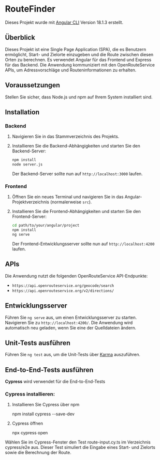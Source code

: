 # RouteFinder

Dieses Projekt wurde mit [Angular CLI](https://github.com/angular/angular-cli) Version 18.1.3 erstellt.

## Überblick

Dieses Projekt ist eine Single Page Application (SPA), die es Benutzern ermöglicht, Start- und Zielorte einzugeben und die Route zwischen diesen Orten zu berechnen. Es verwendet Angular für das Frontend und Express für das Backend. Die Anwendung kommuniziert mit den OpenRouteService APIs, um Adressvorschläge und Routeninformationen zu erhalten.

## Voraussetzungen

Stellen Sie sicher, dass Node.js und npm auf Ihrem System installiert sind.

## Installation

### Backend

1. Navigieren Sie in das Stammverzeichnis des Projekts.
2. Installieren Sie die Backend-Abhängigkeiten und starten Sie den Backend-Server:

    ```bash
    npm install
    node server.js
    ```

   Der Backend-Server sollte nun auf `http://localhost:3000` laufen.

### Frontend

1. Öffnen Sie ein neues Terminal und navigieren Sie in das Angular-Projektverzeichnis (normalerweise `src`).
2. Installieren Sie die Frontend-Abhängigkeiten und starten Sie den Frontend-Server:

    ```bash
    cd path/to/your/angular/project
    npm install
    ng serve
    ```

   Der Frontend-Entwicklungsserver sollte nun auf `http://localhost:4200` laufen.

## APIs

Die Anwendung nutzt die folgenden OpenRouteService API-Endpunkte:
- `https://api.openrouteservice.org/geocode/search`
- `https://api.openrouteservice.org/v2/directions/`

## Entwicklungsserver

Führen Sie `ng serve` aus, um einen Entwicklungsserver zu starten. Navigieren Sie zu `http://localhost:4200/`. Die Anwendung wird automatisch neu geladen, wenn Sie eine der Quelldateien ändern.


## Unit-Tests ausführen

Führen Sie `ng test` aus, um die Unit-Tests über [Karma](https://karma-runner.github.io) auszuführen.


## End-to-End-Tests ausführen

**Cypress** wird verwendet für die End-to-End-Tests

### Cypress installieren:

1. Installieren Sie Cypress über npm
   
   npm install cypress --save-dev

2. Cypress öffnen

    npx cypress open

Wählen Sie im Cypress-Fenster den Test route-input.cy.ts im Verzeichnis cypress/e2e aus. 
Dieser Test simuliert die Eingabe eines Start- und Zielorts sowie die Berechnung der Route.


